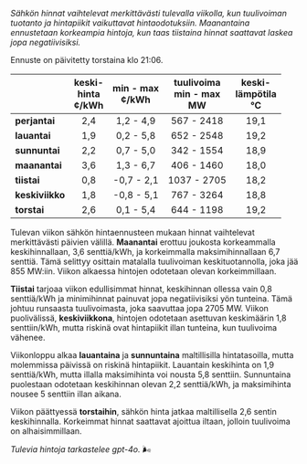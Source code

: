 *Sähkön hinnat vaihtelevat merkittävästi tulevalla viikolla, kun tuulivoiman tuotanto ja hintapiikit vaikuttavat hintaodotuksiin. Maanantaina ennustetaan korkeampia hintoja, kun taas tiistaina hinnat saattavat laskea jopa negatiivisiksi.*

Ennuste on päivitetty torstaina klo 21:06.

|            | keski-<br>hinta<br>¢/kWh | min - max<br>¢/kWh | tuulivoima<br>min - max<br>MW | keski-<br>lämpötila<br>°C |
|:-----------|:----------------:|:----------------:|:-------------:|:-------------:|
| **perjantai**  | 2,4 | 1,2 - 4,9 | 567 - 2418 | 19,1 |
| **lauantai**   | 1,9 | 0,2 - 5,8 | 652 - 2548 | 19,2 |
| **sunnuntai**  | 2,2 | 0,7 - 5,0 | 342 - 1554 | 18,9 |
| **maanantai**  | 3,6 | 1,3 - 6,7 | 406 - 1460 | 18,0 |
| **tiistai**    | 0,8 | -0,7 - 2,1 | 1037 - 2705 | 18,2 |
| **keskiviikko**| 1,8 | -0,8 - 5,1 | 767 - 3264 | 18,8 |
| **torstai**    | 2,6 | 0,1 - 5,4 | 644 - 1198 | 19,2 |

Tulevan viikon sähkön hintaennusteen mukaan hinnat vaihtelevat merkittävästi päivien välillä. **Maanantai** erottuu joukosta korkeammalla keskihinnallaan, 3,6 senttiä/kWh, ja korkeimmalla maksimihinnallaan 6,7 senttiä. Tämä selittyy osittain matalalla tuulivoiman keskituotannolla, joka jää 855 MW:iin. Viikon alkaessa hintojen odotetaan olevan korkeimmillaan.

**Tiistai** tarjoaa viikon edullisimmat hinnat, keskihinnan ollessa vain 0,8 senttiä/kWh ja minimihinnat painuvat jopa negatiivisiksi yön tunteina. Tämä johtuu runsaasta tuulivoimasta, joka saavuttaa jopa 2705 MW. Viikon puolivälissä, **keskiviikkona**, hintojen odotetaan asettuvan keskimäärin 1,8 senttiin/kWh, mutta riskinä ovat hintapiikit illan tunteina, kun tuulivoima vähenee.

Viikonloppu alkaa **lauantaina** ja **sunnuntaina** maltillisilla hintatasoilla, mutta molemmissa päivissä on riskinä hintapiikit. Lauantain keskihinta on 1,9 senttiä/kWh, mutta illalla maksimihinta voi nousta 5,8 senttiin. Sunnuntaina puolestaan odotetaan keskihinnan olevan 2,2 senttiä/kWh, ja maksimihinta nousee 5 senttiin illan aikana.

Viikon päättyessä **torstaihin**, sähkön hinta jatkaa maltillisella 2,6 sentin keskihinnalla. Korkeimmat hinnat saattavat ajoittua iltaan, jolloin tuulivoima on alhaisimmillaan.

*Tulevia hintoja tarkastelee gpt-4o.* 🌬️
